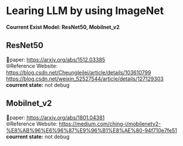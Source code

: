 # Learing LLM by using ImageNet
**Courrent Exist Model: ResNet50, Mobilnet_v2**
## **ResNet50**
  📖paper: https://arxiv.org/abs/1512.03385  
  🌐Reference Website:  
  https://blog.csdn.net/Cheungleilei/article/details/103610799  
  https://blog.csdn.net/weixin_52527544/article/details/127129303  
  **courrent state:**
  not debug  

## Mobilnet_v2
  📖paper: https://arxiv.org/abs/1801.04381  
  🌐Reference Website: https://medium.com/ching-i/mobilenetv2-%E8%AB%96%E6%96%87%E9%96%B1%E8%AE%80-94f710e7fe51  
  **courrent state:**
  not debug  
